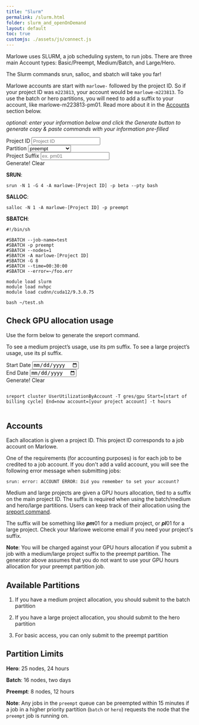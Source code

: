 ```yaml
---
title: "Slurm"
permalink: /slurm.html
folder: slurm_and_openOnDemand
layout: default
toc: true
customjs: ./assets/js/connect.js
---
```


Marlowe uses SLURM, a job scheduling system, to run jobs. There are three main Account types: Basic/Preempt, Medium/Batch, and Large/Hero.

The Slurm commands srun, salloc, and sbatch will take you far!

Marlowe accounts are start with `marlowe-` followed by the project ID. So if your project ID was `m223813`, your account would be `marlowe-m223813`. To use the batch or hero partitions, you will need to add a suffix to your account, like marlowe-m223813-pm01. Read more about it in the [Accounts](#accounts) section below. 

_optional: enter your information below and click the Generate button to generate copy & paste commands with your information pre-filled_

<div class="form-group">
  <div class="form-row align-items-end">
  <div class="col-auto my-1">
    <label for="projectId">Project ID</label>
    <input type="text" class="form-control form-control-lg project-id" name="projectId" id="projectId" placeholder="Project ID" />
  </div>
      <div class="col-auto my-1">
      <label for="partition">Partition</label>
      <select name="partition" id="projectPartition" class = "form-control form-control-lg">
        <option value="preempt">preempt</option>
        <option value="batch">batch (medium)</option>
        <option value="hero">hero (large)</option>
      </select>
    </div>
    <div class="col-auto my-1" id="suffixDiv">
      <label for="endDate">Project Suffix</label>
      <input type="text" class="form-control project-suffix form-control-lg" id="projectIdSuffix" placeholder="ex. pm01" maxlength="4"/>
    </div>
  <div class="col-auto my-1">
<a class="btn btn-info generate gen-btn" id="generateBtn" title="Generate Commands"><i class="fa-solid fa-wand-magic-sparkles"></i> Generate!</a>
    <a class="btn btn-outline-info generate clear-btn" id="clearBtn" title="Clear">Clear</a>
  </div>
</div>
</div>

**SRUN**: 

<div class="form-group form-inline">
<div class="form-row flex-grow-1">
  <div class="col-auto tip-input replace" id="srun" markdown="1" >

`srun -N 1 -G 4 -A marlowe-[Project ID] -p beta --pty bash`

</div>
    <div class="col-auto tip-btn">
      <a class="btn btn-info copy" title="Copy to Clipboard" data-target="srun"><i class="fa-regular fa-clipboard"></i></a>
    </div>
</div>
</div>

**SALLOC**:

<div class="form-group form-inline">
<div class="form-row flex-grow-1">
<div class="col-auto tip-input replace" id="salloc" markdown="1" >

`salloc -N 1 -A marlowe-[Project ID] -p preempt`

</div>
<div class="col-auto tip-btn">
<a class="btn btn-info copy" title="Copy to Clipboard" data-target="salloc"><i class="fa-regular fa-clipboard"></i></a>
</div>
</div>
</div>

**SBATCH**:


<div class="form-group form-inline">
<div class="form-row flex-grow-1">
<div id="sbatch" markdown="1" class="replace col-auto tip-input ">

```
#!/bin/sh

#SBATCH --job-name=test
#SBATCH -p preempt
#SBATCH --nodes=1
#SBATCH -A marlowe-[Project ID]
#SBATCH -G 8
#SBATCH --time=00:30:00
#SBATCH --error=~/foo.err

module load slurm
module load nvhpc
module load cudnn/cuda12/9.3.0.75

bash ~/test.sh
```

</div>
<div class="col-auto tip-btn">
  <a class="btn btn-info copy" title="Copy to Clipboard" data-target="sbatch" data-method="text"><i class="fa-regular fa-clipboard"></i></a>
</div>
</div>
</div>

## Check GPU allocation usage

Use the form below to generate the sreport command.

To see a medium project’s usage, use its pm suffix. To see a large project’s usage, use its pl suffix.

<div class="form-group" id="sreportUtilization">
  <div class="form-row align-items-end">
    <div class="col-auto my-1">
      <label for="startDate">Start Date</label>
      <input type="date" id="startDate" class="form-control date" min="2025-03-01"/>
    </div>
    <div class="col-auto my-1">
      <label for="endDate">End Date</label>
      <input type="date" id="endDate" class="form-control date" />
    </div>
    <div class="col-auto my-1">
    <a class="btn btn-info generate gen-btn" id="generateBtn2" title="Generate Commands"><i class="fa-solid fa-wand-magic-sparkles"></i> Generate!</a>
    <a class="btn btn-outline-info generate clear-btn" id="clearBtn2" title="Clear">Clear</a>
  </div>
  <div class="col-auto tip-btn my-1">
    <a class="btn btn-info copy generate" title="Copy to Clipboard" data-target="utilization" data-method="text"><i class="fa-regular fa-clipboard"></i></a>
  </div>
  </div>
  </div>
  <div id="utilization" markdown="1" class="replace col-auto tip-input ">
<pre style="white-space: pre-wrap;">
<code>
sreport cluster UserUtilizationByAccount -T gres/gpu Start=[start of billing cycle] End=now account=[your project account] -t hours
</code>
</pre>
</div>

## Accounts

Each allocation is given a project ID. This project ID corresponds to a job account on Marlowe.

One of the requirements (for accounting purposes) is for each job to be credited to a job account. If you don't add a valid account, you will see the following error message when submitting jobs:

```
srun: error: ACCOUNT ERROR: Did you remember to set your account?
```

Medium and large projects are given a GPU hours allocation, tied to a suffix on the main project ID. The suffix is required when using the batch/medium and hero/large partitions. Users can keep track of their allocation using the <a href="#sreportUtilization">sreport command</a>.

The suffix will be something like ***pm***01 for a medium project, or ***pl***01 for a large project. Check your Marlowe welcome email if you need your project's suffix.

**Note**: You will be charged against your GPU hours allocation if you submit a job with a medium/large project suffix to the preempt partition. The generator above assumes that you do not want to use your GPU hours allocation for your preempt partition job.


## Available Partitions

1) If you have a medium project allocation, you should submit to the batch partition

2) If you have a large project allocation, you should submit to the hero partition

3) For basic access, you can only submit to the preempt partition


## Partition Limits

**Hero**: 25 nodes, 24 hours

**Batch**: 16 nodes, two days

**Preempt**: 8 nodes, 12 hours

**Note**: Any jobs in the `preempt` queue can be preempted within 15 minutes if a job in a higher priority partition (`batch` or `hero`) requests the node that the `preempt` job is running on.

